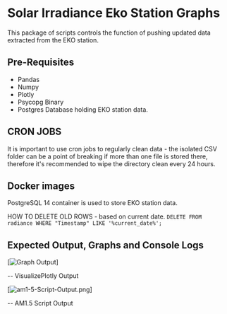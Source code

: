 # Solar Irradiance Eko Station Graphs

 
This package of scripts controls the function of pushing updated data extracted from the EKO station.

## Pre-Requisites
- Pandas
- Numpy 
- Plotly 
- Psycopg Binary 
- Postgres Database holding EKO station data.

## CRON JOBS

It is important to use cron jobs to regularly clean data - the isolated CSV folder can be a point of breaking
if more than one file is stored there, therefore it's recommended to wipe the directory clean every 24 hours. 

## Docker images

PostgreSQL 14 container is used to store EKO station data. 


HOW TO DELETE OLD ROWS - based on current date.
`DELETE FROM radiance WHERE "Timestamp" LIKE '%current_date%';`


## Expected Output, Graphs and Console Logs

[![Graph Output](https://ibb.co/2sqcxM6)]

-- VisualizePlotly Output

[![am1-5-Script-Output.png](https://i.postimg.cc/vB80YKTh/am1-5-Script-Output.png)]

-- AM1.5 Script Output
